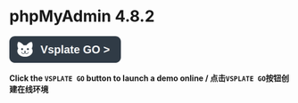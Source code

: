 # phpMyAdmin 4.8.2

<a href="https://www.vsplate.com/?github=VeryLazyBoy/phpmyadmin-4.8.2"><img alt="VSPLATE GO" src="https://raw.githubusercontent.com/vsplate/images/master/vsgo_btn.png" width="200px"></a>

**Click the `VSPLATE GO` button to launch a demo online / 点击`VSPLATE GO`按钮创建在线环境**
